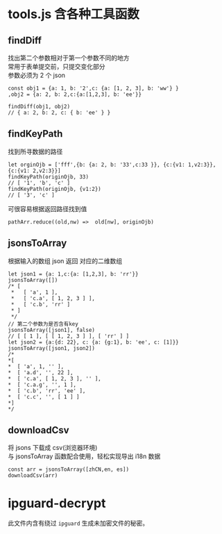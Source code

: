 # tools.js 含各种工具函数

## findDiff

找出第二个参数相对于第一个参数不同的地方\
常用于表单提交前，只提交变化部分\
参数必须为 2 个 json

```
const obj1 = {a: 1, b: '2',c: {a: [1, 2, 3], b: 'ww'} }
,obj2 = {a: 2, b: 2,c:{a:[1,2,3], b: 'ee'}}

findDiff(obj1, obj2)
// { a: 2, b: 2, c: { b: 'ee' } }
```

## findKeyPath

找到所寻数据的路径

```
let orginOjb = ['fff',{b: {a: 2, b: '33',c:33 }}, {c:{v1: 1,v2:3}}, {c:{v1: 2,v2:3}}]
findKeyPath(originOjb, 33)
// [ '1', 'b', 'c' ]
findKeyPath(originOjb, {v1:2})
// [ '3', 'c' ]

```

可很容易根据返回路径找到值

```
pathArr.reduce((old,nw) =>  old[nw], originOjb)
```

## jsonsToArray

根据输入的数组 json 返回 对应的二维数组

```
let json1 = {a: 1,c:{a: [1,2,3], b: 'rr'}}
jsonsToArray([])
/* [
 *   [ 'a', 1 ],
 *   [ 'c.a', [ 1, 2, 3 ] ],
 *   [ 'c.b', 'rr' ]
 * ]
 */
// 第二个参数为是否含有key
jsonsToArray([json1], false)
// [ [ 1 ], [ [ 1, 2, 3 ] ], [ 'rr' ] ]
let json2 = {a:{d: 22}, c: {a: {g:1}, b: 'ee', c: [1]}}
jsonsToArray([json1, json2])
/*
*[
*  [ 'a', 1, '' ],
*  [ 'a.d', '', 22 ],
*  [ 'c.a', [ 1, 2, 3 ], '' ],
*  [ 'c.a.g', '', 1 ],
*  [ 'c.b', 'rr', 'ee' ],
*  [ 'c.c', '', [ 1 ] ]
*]
*/
```

## downloadCsv

将 jsons 下载成 csv(浏览器环境)\
与 jsonsToArray 函数配合使用，轻松实现导出 i18n 数据

```
const arr = jsonsToArray([zhCN,en, es])
downloadCsv(arr)
```

# ipguard-decrypt

此文件内含有绕过 `ipguard` 生成未加密文件的秘密。
